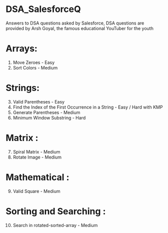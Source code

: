 # DSA_SalesforceQ
Answers to DSA questions asked by Salesforce, DSA questions are provided by Arsh Goyal, the famous educational YouTuber for the youth

# Arrays:
1. Move Zeroes - Easy 
2. Sort Colors - Medium

# Strings:
3. Valid Parentheses - Easy
4. Find the Index of the First Occurrence in a String - Easy / Hard with KMP
5. Generate Parentheses - Medium
6. Minimum Window Substring - Hard

# Matrix :
7. Spiral Matrix - Medium
8. Rotate Image - Medium

# Mathematical : 
9. Valid Square - Medium

# Sorting and Searching : 
10. Search in rotated-sorted-array - Medium

